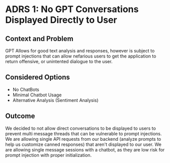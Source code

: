 # ADRS 1: No GPT Conversations Displayed Directly to User

## Context and Problem

GPT Allows for good text analysis and responses, however is subject to prompt injections that can allow nefarious users to get the application to return offensive, or unintented dialogue to the user.

## Considered Options

- No ChatBots
- Minimal Chatbot Usage
- Alternative Analysis (Sentiment Analysis)

## Outcome

We decided to not allow direct conversations to be displayed to users to prevent multi message threads that can be vulnerable to prompt injections. We are allowing single API requests from our backend (analyze prompts to help us customize canned responses) that aren't displayed to our user. We are allowing single message sessions with a chatbot, as they are low risk for prompt injection with proper initialization.
